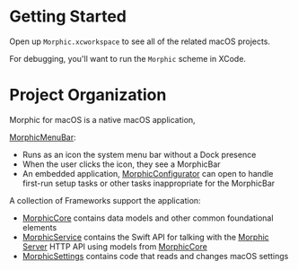 Getting Started
======

Open up `Morphic.xcworkspace` to see all of the related macOS projects.

For debugging, you'll want to run the `Morphic` scheme in XCode.

Project Organization
==========

Morphic for macOS is a native macOS application,

[MorphicMenuBar](MorphicMenuBar):

* Runs as an icon the system menu bar without a Dock presence
* When the user clicks the icon, they see a MorphicBar
* An embedded application, [MorphicConfigurator](MorphicMenuBar/MorphicConfigurator)
  can open to handle first-run setup tasks or other tasks inappropriate for the MorphicBar


A collection of Frameworks support the application:

* [MorphicCore](MorphicCore) contains data models and other common
  foundational elements
* [MorphicService](MorphicService) contains the Swift API for talking
  with the [Morphic Server](../Server) HTTP API using models from
  [MorphicCore](MorphicCore)
* [MorphicSettings](MorphicSettings) contains code that reads and changes macOS settings
